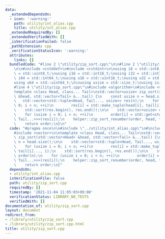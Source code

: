 ```yaml
---
data:
  _extendedDependsOn:
  - icon: ':warning:'
    path: utility/int_alias.cpp
    title: utility/int_alias.cpp
  _extendedRequiredBy: []
  _extendedVerifiedWith: []
  _isVerificationFailed: false
  _pathExtension: cpp
  _verificationStatusIcon: ':warning:'
  attributes:
    links: []
  bundledCode: "#line 2 \"utility/zip_sort.cpp\"\n\n#line 2 \"utility/int_alias.cpp\"\
    \n\n#include <cstddef>\n#include <cstdint>\n\nusing i8 = std::int8_t;\nusing u8\
    \ = std::uint8_t;\nusing i16 = std::int16_t;\nusing i32 = std::int32_t;\nusing\
    \ i64 = std::int64_t;\nusing u16 = std::uint16_t;\nusing u32 = std::uint32_t;\n\
    using u64 = std::uint64_t;\n\nusing usize = std::size_t;\nusing isize = std::ptrdiff_t;\n\
    #line 4 \"utility/zip_sort.cpp\"\n#include <algorithm>\n#include <vector>\n\n\
    template <class Head, class... Tail>\nstd::vector<usize> zip_sort(std::vector<Head>\
    \ &head, std::vector<Tail> &...tail) {\n    const usize n = head.size();\n\n \
    \   std::vector<std::tuple<Head, Tail..., usize>> res(n);\n    for (usize i =\
    \ 0; i < n; ++i)\n        res[i] = std::make_tuple(head[i], tail[i]..., i);\n\
    \    std::sort(res.begin(), res.end());\n\n    std::vector<usize> order(n);\n\
    \    for (usize i = 0; i < n; ++i)\n        order[i] = std::get<std::tuple_size_v<std::tuple<Head,\
    \ Tail...>>>(res[i]);\n    helper::zip_sort_renumber(order, head, tail...);\n\
    \    return order;\n}\n"
  code: "#pragma once\n\n#include \"../utility/int_alias.cpp\"\n#include <algorithm>\n\
    #include <vector>\n\ntemplate <class Head, class... Tail>\nstd::vector<usize>\
    \ zip_sort(std::vector<Head> &head, std::vector<Tail> &...tail) {\n    const usize\
    \ n = head.size();\n\n    std::vector<std::tuple<Head, Tail..., usize>> res(n);\n\
    \    for (usize i = 0; i < n; ++i)\n        res[i] = std::make_tuple(head[i],\
    \ tail[i]..., i);\n    std::sort(res.begin(), res.end());\n\n    std::vector<usize>\
    \ order(n);\n    for (usize i = 0; i < n; ++i)\n        order[i] = std::get<std::tuple_size_v<std::tuple<Head,\
    \ Tail...>>>(res[i]);\n    helper::zip_sort_renumber(order, head, tail...);\n\
    \    return order;\n}"
  dependsOn:
  - utility/int_alias.cpp
  isVerificationFile: false
  path: utility/zip_sort.cpp
  requiredBy: []
  timestamp: '2021-11-04 11:05:03+09:00'
  verificationStatus: LIBRARY_NO_TESTS
  verifiedWith: []
documentation_of: utility/zip_sort.cpp
layout: document
redirect_from:
- /library/utility/zip_sort.cpp
- /library/utility/zip_sort.cpp.html
title: utility/zip_sort.cpp
---
```

